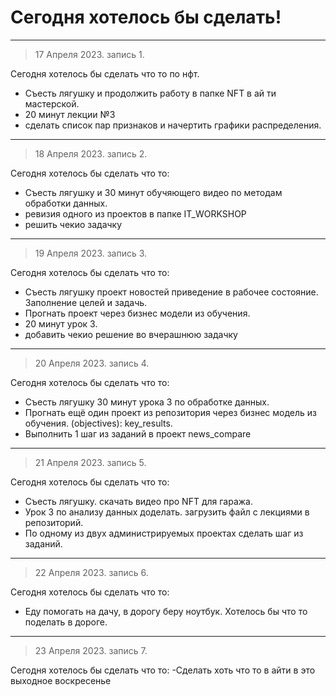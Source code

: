 # Сегодня хотелось бы сделать!
___
> 17 Апреля 2023. запись 1.

Сегодня хотелось бы сделать что то по нфт. 
- Съесть лягушку и продолжить работу в папке NFT в ай ти мастерской. 
- 20 минут лекции №3
- сделать список пар признаков и начертить графики распределения. 
___
> 18 Апреля 2023. запись 2.

Сегодня хотелось бы сделать что то:  
- Съесть лягушку и 30 минут обучяющего видео по методам обработки данных. 
- ревизия одного из проектов в папке IT_WORKSHOP
- решить чекио задачку

___
> 19 Апреля 2023. запись 3.

Сегодня хотелось бы сделать что то: 
- Съесть лягушку проект новостей приведение в рабочее состояние. Заполнение целей и задачь. 
- Прогнать проект через бизнес модели из обучения. 
- 20 минут урок 3. 
- добавить чекио решение во вчерашнюю задачку

___
> 20 Апреля 2023. запись 4.

Сегодня хотелось бы сделать что то: 
- Съесть лягушку 30 минут урока 3 по обработке данных. 
- Прогнать ещё один проект из репозитория через бизнес модель из обучения. (objectives): key_results.
- Выполнить 1 шаг из заданий в проект news_compare

___
> 21 Апреля 2023. запись 5.

Сегодня хотелось бы сделать что то: 
- Съесть лягушку. скачать видео про NFT для гаража.
- Урок 3 по анализу данных доделать. загрузить файл с лекциями в репозиторий.
- По одному из двух администрируемых проектах сделать шаг из заданий. 

___
> 22 Апреля 2023. запись 6.

Сегодня хотелось бы сделать что то: 
- Еду помогать на дачу, в дорогу беру ноутбук. Хотелось бы что то поделать в дороге. 

___
> 23 Апреля 2023. запись 7.

Сегодня хотелось бы сделать что то: 
-Сделать хоть что то в айти в это выходное воскресенье
